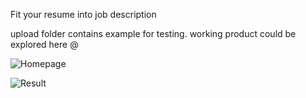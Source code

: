 Fit your resume into job description

upload folder contains example for testing. working product could be explored here @


![Homepage](https://raw.githubusercontent.com/ZhengTzer/resume-scanner/master/resume-scanner-01.png)

![Result](https://raw.githubusercontent.com/ZhengTzer/resume-scanner/master/resume-scanner-02.png)
